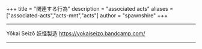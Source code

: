 +++
title = "関連する行為"
description = "associated acts"
aliases = ["associated-acts","acts-mnt","acts"]
author = "spawnshire"
+++
***
Yōkai Seizō 妖怪製造
https://yokaiseizo.bandcamp.com/
***